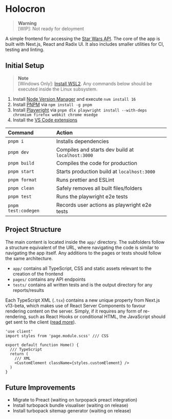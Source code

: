 # Holocron

> **Warning** <br> [WIP]: Not ready for deloyment

A simple frontend for accessing the [Star Wars API](https://swapi.dev/). The core of the app is built with Next.js, React and Radix UI. It also includes smaller utilities for CI, testing and linting.

## Initial Setup

> **Note** <br> [Windows Only]: [Install WSL2](https://learn.microsoft.com/en-gb/windows/wsl/install-manual). Any commands below should be executed inside the Linux subsystem.

1. Install [Node Version Manager](https://github.com/nvm-sh/nvm#installing-and-updating) and execute `nvm install 16`
2. Install [PNPM](https://pnpm.io/installation) via `npm install -g pnpm`
3. Install [Playwright](https://playwright.dev/docs/intro) via `pnpm dlx playwright install --with-deps chromium firefox webkit chrome msedge`
4. Install the [VS Code extensions](.vscode/extensions.json)

| Command             | Action                                            |
| :------------------ | :------------------------------------------------ |
| `pnpm i`            | Installs dependencies                             |
| `pnpm dev`          | Compiles and starts dev build at `localhost:3000` |
| `pnpm build`        | Compiles the code for production                  |
| `pnpm start`        | Starts production build at `localhost:3000`       |
| `pnpm format`       | Runs prettier and ESLint                          |
| `pnpm clean`        | Safely removes all built files/folders            |
| `pnpm test`         | Runs the playwright e2e tests                     |
| `pnpm test:codegen` | Records user actions as playwright e2e tests      |

## Project Structure

The main content is located inside the `app/` directory. The subfolders follow a structure equivalent of the URL, where navigating the code is similar to navigating the app itself. Any additions to the pages or tests should follow the same architecture.

- `app/` contains all TypeScript, CSS and static assets relevant to the creation of the frontend
- `pages/` contains any API endpoints
- `tests/` contains all written tests and is the output directory for any reports/results

Each TypeScript XML (`.tsx`) contains a new unique property from Next.js v13-beta, which makes use of React Server Components to favour rendering content on the server. Simply, if it requires any form of re-rendering, such as React Hooks or conditional HTML, the JavaScript should get sent to the client ([read more](https://beta.nextjs.org/docs/getting-started#thinking-in-server-components)).

```tsx
'use client'
import styles from 'page.module.scss' /// CSS

export default function Home() {
  /// TypeScript
  return (
    /// XML
    <CustomElement className={styles.customElement} />
  )
}
```

## Future Improvements

- Migrate to Preact (waiting on turpopack preact integration)
- Install turbopack bundle visualiser (waiting on release)
- Install turbopack sitemap generator (waiting on release)
